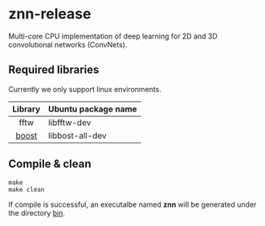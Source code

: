 znn-release
===========
Multi-core CPU implementation of deep learning for 2D and 3D convolutional networks (ConvNets).

Required libraries
------------------
Currently we only support linux environments.

|Library|Ubuntu package name|
|:-----:|-------------------|
|fftw   |libfftw-dev                   |
|[boost](http://www.boost.org/)|libbost-all-dev    |


Compile & clean
---------------
  
    make
    make clean

If compile is successful, an executalbe named **znn** will be generated under the directory [bin](./bin/).
